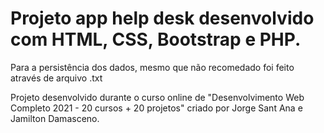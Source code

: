 # Projeto app help desk desenvolvido com HTML, CSS, Bootstrap e PHP.

Para a persistência dos dados, mesmo que não recomedado foi feito através de arquivo .txt 

Projeto desenvolvido durante o curso online de "Desenvolvimento Web Completo 2021 - 20 cursos + 20 projetos" criado por Jorge Sant Ana e Jamilton Damasceno.
